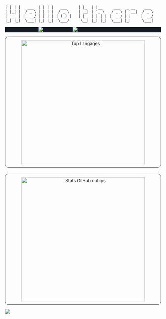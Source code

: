  
```ASCII
 _   _          _   _             _     _                             
| | | |   ___  | | | |   ___     | |_  | |__     ___   _ __    ___    
| |_| |  / _ \ | | | |  / _ \    | __| | '_ \   / _ \ | '__|  / _ \   
|  _  | |  __/ | | | | | (_) |   | |_  | | | | |  __/ | |    |  __/   
|_| |_|  \___| |_| |_|  \___/     \__| |_| |_|  \___| |_|     \___|   

```


<div align="center" style="background-color: #151b23;">

[![Vue.js Project](https://img.shields.io/badge/Vue.js%20Project-35495E?style=for-the-badge&logo=vue.js&logoColor=4FC08D)](https://heg-web.github.io/projet23-jonludo/#/)
[![Django REST API Project](https://img.shields.io/badge/Django%20REST%20API-092E20?style=for-the-badge&logo=django&logoColor=white)](https://13-air-ajtd.rxq.ch/#/)

</div>

<div align="center" style="display: flex; flex-direction: column; gap: 20px;">

  <div style="padding: 10px; border: 1px solid #333; border-radius: 10px; display: inline-block;">
    <img src="https://github-readme-stats.vercel.app/api/top-langs/?username=cutiips&layout=compact&theme=github_dark&langs_count=8&hide_border=true" alt="Top Langages" width="400px" />
  </div>

  <div style="padding: 10px; border: 1px solid #333; border-radius: 10px; display: inline-block;">
    <img src="https://github-readme-stats.vercel.app/api?username=cutiips&show_icons=true&theme=github_dark&hide_border=true&count_private=true" alt="Stats GitHub cutiips" width="400px" />
  </div>

</div>

[![](https://visitcount.itsvg.in/api?id=cutiips&label=%20&color=12&icon=2&pretty=true)](https://visitcount.itsvg.in)
